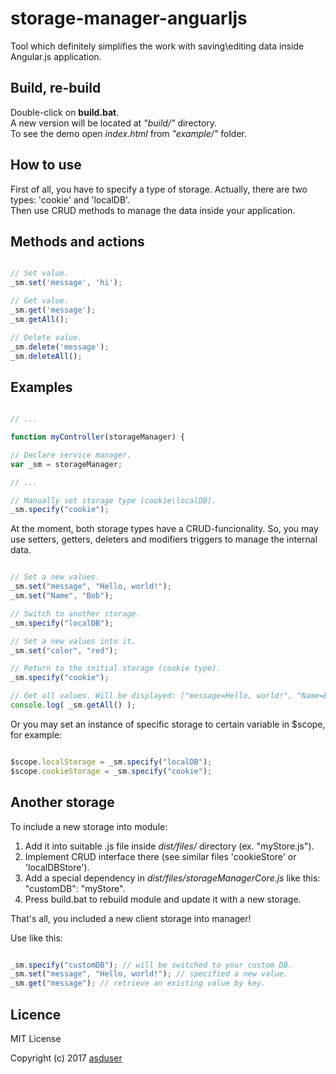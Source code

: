 # storage-manager-anguarljs
Tool which definitely simplifies the work with saving\editing data inside Angular.js application.

## Build, re-build

Double-click on **build.bat**.<br/> 
A new version will be located at *"build/"* directory.<br/>
To see the demo open *index.html* from *"example/"* folder.<br/>

## How to use

First of all, you have to specify a type of storage. Actually, there are two types: 'cookie' and 'localDB'.<br/>
Then use CRUD methods to manage the data inside your application.

## Methods and actions
    
```javascript

// Set value.
_sm.set('message', 'hi');

// Get value.
_sm.get('message');
_sm.getAll();

// Delete value.
_sm.delete('message');
_sm.deleteAll();

```

## Examples

```javascript

// ...

function myController(storageManager) {

// Declare service manager.
var _sm = storageManager;

// ...

// Manually set storage type (cookie\localDB).
_sm.specify("cookie");

```

At the moment, both storage types have a CRUD-funcionality. So, you may use setters, getters, deleters and modifiers triggers to manage the internal data.

```javascript

// Set a new values.
_sm.set("message", "Hello, world!");
_sm.set("Name", "Bob");

// Switch to another storage.
_sm.specify("localDB");

// Set a new values into it.
_sm.set("color", "red");

// Return to the initial storage (cookie type).
_sm.specify("cookie");

// Get all values. Will be displayed: ["message=Hello, world!", "Name=Bob"];
console.log( _sm.getAll() );

```

Or you may set an instance of specific storage to certain variable in $scope, for example:

```javascript

$scope.localStorage = _sm.specify("localDB");
$scope.cookieStorage = _sm.specify("cookie");

``` 

## Another storage

To include a new storage into module:

1. Add it into suitable .js file inside *dist/files/* directory (ex. "myStore.js").
2. Implement CRUD interface there (see similar files 'cookieStore' or 'localDBStore').
3. Add a special dependency in *dist/files/storageManagerCore.js* like this: "customDB": "myStore".
4. Press build.bat to rebuild module and update it with a new storage.

That's all, you included a new client storage into manager!

Use like this:

```javascript

_sm.specify("customDB"); // will be switched to your custom DB.
_sm.set("message", "Hello, world!"); // specified a new value.
_sm.get("message"); // retrieve an existing value by key.

```

## Licence

MIT License

Copyright (c) 2017 [asduser](https://github.com/asduser)
